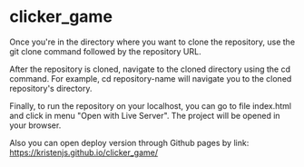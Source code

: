 # clicker_game

Once you're in the directory where you want to clone the repository, use the git clone command followed by the repository URL. 

After the repository is cloned, navigate to the cloned directory using the cd command. 
For example, cd repository-name will navigate you to the cloned repository's directory.

Finally, to run the repository on your localhost, you can go to file index.html and click in menu "Open with Live Server". 
The project will be opened in your browser.

Also you can open deploy version through Github pages by link: https://kristenjs.github.io/clicker_game/
